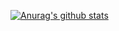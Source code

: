 [![Anurag's github stats](https://github-readme-stats.vercel.app/api?username=sanqi377)](https://github.com/anuraghazra/github-readme-stats)
